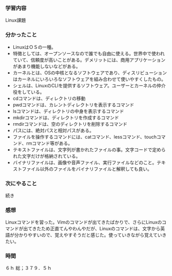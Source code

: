 ### 学習内容
Linux課題
### 分かったこと
- LinuxはＯＳの一種。
- 特徴としては、オープンソースなので誰でも自由に使える。世界中で使われていて、信頼度が高いことがある。デメリットには、商用アプリケーションがあまり機能しないなどがある。
- カーネルとは、OSの中核となるソフトウェアであり、ディスリビューションはカーネルにいろいろなソフトウェアを組み合わせて使いやすくしたもの。
- シェルは、LinuxのCLIを提供するソフトウェア。ユーザーとカーネルの仲介役をしている。
- cdコマンドは、ディレクトリの移動
- pwdコマンドは、カレントディレクトリを表示するコマンド
- lsコマンドは、ディレクトリの中身を表示するコマンド
- mkdirコマンドは、ディレクトリを作成するコマンド
- rmdirコマンドは、空のディレクトリを削除するコマンド
- パスには、絶対パスと相対パスがある。
- ファイルを操作するコマンドには、catコマンド、lessコマンド、touchコマンド、rmコマンド等がある。
- テキストファイルは、文字列が書かれたファイルの事。文字コードで定められた文字だけが格納されている。
- バイナリファイルは、画像や音声ファイル、実行ファイルなどのこと。テキストファイル以外のファイルをバイナリファイルと解釈しても良い。
### 次にやること
続き
### 感想
Linuxコマンドを習った。Vimのコマンドが出てきたばかりで、さらにLinuxのコマンドが出てきたため正直てんやわんやだが、Linuxのコマンドは、文字から英語が分かりやすいので、覚えやすそうだと感じた。使っていきながら覚えていきたい。
### 時間
６ｈ
総；３７９．５ｈ
